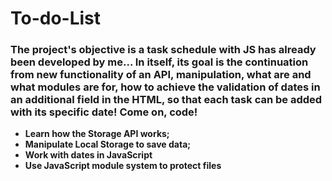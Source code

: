 # To-do-List


### The project's objective is a task schedule with JS has already been developed by me... In itself, its goal is the continuation from new functionality of an API, manipulation, what are and what modules are for, how to achieve the validation of dates in an additional field in the HTML, so that each task can be added with its specific date! Come on, code!

- **Learn how the Storage API works;**
- **Manipulate Local Storage to save data;**
- **Work with dates in JavaScript**
- **Use JavaScript module system to protect files**

# 
